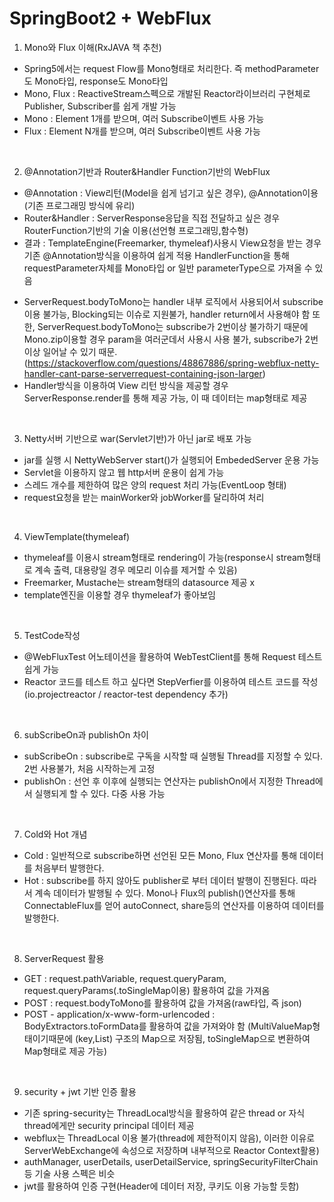 # SpringBoot2 + WebFlux

1. Mono와 Flux 이해(RxJAVA 책 추천)
- Spring5에서는 request Flow를 Mono형태로 처리한다. 즉 methodParameter도 Mono타입, response도 Mono타입
- Mono, Flux : ReactiveStream스펙으로 개발된 Reactor라이브러리 구현체로 Publisher, Subscriber를 쉽게 개발 가능
- Mono : Element 1개를 받으며, 여러 Subscribe이벤트 사용 가능
- Flux : Element N개를 받으며, 여러 Subscribe이벤트 사용 가능

<br/>

2. @Annotation기반과 Router&Handler Function기반의 WebFlux
- @Annotation : View리턴(Model을 쉽게 넘기고 싶은 경우), @Annotation이용(기존 프로그래밍 방식에 유리)
- Router&Handler : ServerResponse응답을 직접 전달하고 싶은 경우 RouterFunction기반의 기술 이용(선언형 프로그래밍,함수형)
- 결과 : 
TemplateEngine(Freemarker, thymeleaf)사용시 View요청을 받는 경우 기존 @Annotation방식을 이용하여 쉽게 적용
HandlerFunction을 통해 requestParameter자체를 Mono타입 or 일반 parameterType으로 가져올 수 있음
* ServerRequest.bodyToMono는 handler 내부 로직에서 사용되어서 subscribe이용 불가능, Blocking되는 이슈로 지원불가, handler return에서 사용해야 함
또한, ServerRequest.bodyToMono는 subscribe가 2번이상 불가하기 때문에 Mono.zip이용할 경우 param을 여러군데서 사용시 사용 불가, subscribe가 2번 이상 일어날 수 있기 때문.
(https://stackoverflow.com/questions/48867886/spring-webflux-netty-handler-cant-parse-serverrequest-containing-json-larger)
* Handler방식을 이용하여 View 리턴 방식을 제공할 경우 ServerResponse.render를 통해 제공 가능, 이 때 데이터는 map형태로 제공

<br/>

3. Netty서버 기반으로 war(Servlet기반)가 아닌 jar로 배포 가능
- jar를 실행 시 NettyWebServer start()가 실행되어 EmbededServer 운용 가능
- Servlet을 이용하지 않고 웹 http서버 운용이 쉽게 가능
- 스레드 개수를 제한하여 많은 양의 request 처리 가능(EventLoop 형태)
- request요청을 받는 mainWorker와 jobWorker를 달리하여 처리

<br/>

4. ViewTemplate(thymeleaf)
- thymeleaf를 이용시 stream형태로 rendering이 가능(response시 stream형태로 계속 출력, 대용량일 경우 메모리 이슈를 제거할 수 있음)
- Freemarker, Mustache는 stream형태의 datasource 제공 x
- template엔진을 이용할 경우 thymeleaf가 좋아보임

<br/>

5. TestCode작성
- @WebFluxTest 어노테이션을 활용하여 WebTestClient를 통해 Request 테스트 쉽게 가능
- Reactor 코드를 테스트 하고 싶다면 StepVerfier를 이용하여 테스트 코드를 작성(io.projectreactor / reactor-test dependency 추가)

<br/>

6. subScribeOn과 publishOn 차이
- subScribeOn : subscribe로 구독을 시작할 때 실행될 Thread를 지정할 수 있다. 2번 사용불가, 처음 시작하는게 고정
- publishOn : 선언 후 이후에 실행되는 연산자는 publishOn에서 지정한 Thread에서 실행되게 할 수 있다. 다중 사용 가능

<br/>

7. Cold와 Hot 개념
- Cold : 일반적으로 subscribe하면 선언된 모든 Mono, Flux 연산자를 통해 데이터를 처음부터 발행한다.
- Hot : subscribe를 하지 않아도 publisher로 부터 데이터 발행이 진행된다. 따라서 계속 데이터가 발행될 수 있다. Mono나 Flux의 publish()연산자를 통해 ConnectableFlux를 얻어 autoConnect, share등의 연산자를 이용하여 데이터를 발행한다.

<br/>

8. ServerRequest 활용
- GET : request.pathVariable, request.queryParam, request.queryParams(.toSingleMap이용) 활용하여 값을 가져옴
- POST : request.bodyToMono를 활용하여 값을 가져옴(raw타입, 즉 json)
- POST - application/x-www-form-urlencoded : BodyExtractors.toFormData를 활용하여 값을 가져와야 함
(MultiValueMap형태이기때문에 (key,List) 구조의 Map으로 저장됨, toSingleMap으로 변환하여 Map형태로 제공 가능)

<br/>

9. security + jwt 기반 인증 활용
- 기존 spring-security는 ThreadLocal방식을 활용하여 같은 thread or 자식 thread에게만 security principal 데이터 제공
- webflux는 ThreadLocal 이용 불가(thread에 제한적이지 않음), 이러한 이유로 ServerWebExchange에 속성으로 저장하며 내부적으로 Reactor Context활용)
- authManager, userDetails, userDetailService, springSecurityFilterChain등 기술 사용 스펙은 비슷
- jwt를 활용하여 인증 구현(Header에 데이터 저장, 쿠키도 이용 가능할 듯함)









